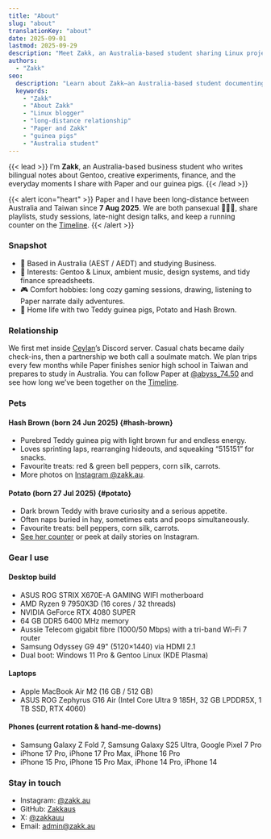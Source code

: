 ```yaml
---
title: "About"
slug: "about"
translationKey: "about"
date: 2025-09-01
lastmod: 2025-09-29
description: "Meet Zakk, an Australia-based student sharing Linux projects, long-distance life with Paper, and guinea pig stories."
authors:
  - "Zakk"
seo:
  description: "Learn about Zakk—an Australia-based student documenting Gentoo Linux experiments, long-distance life with Paper, and the daily adventures of two guinea pigs."
  keywords:
    - "Zakk"
    - "About Zakk"
    - "Linux blogger"
    - "long-distance relationship"
    - "Paper and Zakk"
    - "guinea pigs"
    - "Australia student"
---
```


{{< lead >}}
I’m **Zakk**, an Australia-based business student who writes bilingual notes about Gentoo, creative experiments, finance, and the everyday moments I share with Paper and our guinea pigs.
{{< /lead >}}

{{< alert icon="heart" >}}
Paper and I have been long-distance between Australia and Taiwan since **7 Aug 2025**. We are both pansexual 🩷💛🩵, share playlists, study sessions, late-night design talks, and keep a running counter on the [Timeline](/timeline/#couple).
{{< /alert >}}

### Snapshot
- 📍 Based in Australia (AEST / AEDT) and studying Business.
- 🧠 Interests: Gentoo & Linux, ambient music, design systems, and tidy finance spreadsheets.
- 🎮 Comfort hobbies: long cozy gaming sessions, drawing, listening to Paper narrate daily adventures.
- 🐹 Home life with two Teddy guinea pigs, Potato and Hash Brown.

### Relationship
We first met inside [Ceylan](https://www.youtube.com/@xilanceylan)’s Discord server. Casual chats became daily check-ins, then a partnership we both call a soulmate match. We plan trips every few months while Paper finishes senior high school in Taiwan and prepares to study in Australia. You can follow Paper at [@abyss_74.50](https://www.instagram.com/abyss_74.50/) and see how long we’ve been together on the [Timeline](/timeline/#couple).

### Pets
#### Hash Brown (born 24 Jun 2025) {#hash-brown}
- Purebred Teddy guinea pig with light brown fur and endless energy.
- Loves sprinting laps, rearranging hideouts, and squeaking “515151” for snacks.
- Favourite treats: red & green bell peppers, corn silk, carrots.
- More photos on [Instagram @zakk.au](https://www.instagram.com/zakk.au/).

#### Potato (born 27 Jul 2025) {#potato}
- Dark brown Teddy with brave curiosity and a serious appetite.
- Often naps buried in hay, sometimes eats and poops simultaneously.
- Favourite treats: bell peppers, corn silk, carrots.
- [See her counter](/timeline/#potato) or peek at daily stories on Instagram.

### Gear I use
#### Desktop build
- ASUS ROG STRIX X670E-A GAMING WIFI motherboard
- AMD Ryzen 9 7950X3D (16 cores / 32 threads)
- NVIDIA GeForce RTX 4080 SUPER
- 64 GB DDR5 6400 MHz memory
- Aussie Telecom gigabit fibre (1000/50 Mbps) with a tri-band Wi-Fi 7 router
- Samsung Odyssey G9 49" (5120×1440) via HDMI 2.1
- Dual boot: Windows 11 Pro & Gentoo Linux (KDE Plasma)

#### Laptops
- Apple MacBook Air M2 (16 GB / 512 GB)
- ASUS ROG Zephyrus G16 Air (Intel Core Ultra 9 185H, 32 GB LPDDR5X, 1 TB SSD, RTX 4060)

#### Phones (current rotation & hand-me-downs)
- Samsung Galaxy Z Fold 7, Samsung Galaxy S25 Ultra, Google Pixel 7 Pro
- iPhone 17 Pro, iPhone 17 Pro Max, iPhone 16 Pro
- iPhone 15 Pro, iPhone 15 Pro Max, iPhone 14 Pro, iPhone 14

### Stay in touch
- Instagram: [@zakk.au](https://www.instagram.com/zakk.au/)
- GitHub: [Zakkaus](https://github.com/Zakkaus)
- X: [@zakkauu](https://x.com/zakkauu)
- Email: [admin@zakk.au](mailto:admin@zakk.au)
